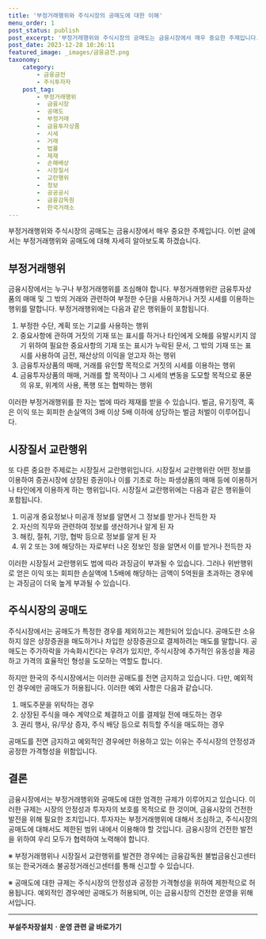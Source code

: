 ```yaml
---
title: '부정거래행위와 주식시장의 공매도에 대한 이해'
menu_order: 1
post_status: publish
post_excerpt: '부정거래행위와 주식시장의 공매도는 금융시장에서 매우 중요한 주제입니다. 이번 글에서는 부정거래행위와 공매도에 대해 자세히 알아보도록 하겠습니다.'
post_date: 2023-12-28 10:26:11
featured_image: _images/금융금전.png
taxonomy:
    category:
        - 금융금전
        - 주식투자자
    post_tag:
        - 부정거래행위
        -  금융시장
        -  공매도
        -  부정거래
        -  금융투자상품
        -  시세
        -  거래
        -  법률
        -  제재
        -  손해배상
        -  시장질서
        -  교란행위
        -  정보
        -  공공공시
        -  금융감독원
        -  한국거래소
---
```



부정거래행위와 주식시장의 공매도는 금융시장에서 매우 중요한 주제입니다. 이번 글에서는 부정거래행위와 공매도에 대해 자세히 알아보도록 하겠습니다.

## 부정거래행위

금융시장에서는 누구나 부정거래행위를 조심해야 합니다. 부정거래행위란 금융투자상품의 매매 및 그 밖의 거래와 관련하여 부정한 수단을 사용하거나 거짓 시세를 이용하는 행위를 말합니다. 부정거래행위에는 다음과 같은 행위들이 포함됩니다.

1. 부정한 수단, 계획 또는 기교를 사용하는 행위
2. 중요사항에 관하여 거짓의 기재 또는 표시를 하거나 타인에게 오해를 유발시키지 않기 위하여 필요한 중요사항의 기재 또는 표시가 누락된 문서, 그 밖의 기재 또는 표시를 사용하여 금전, 재산상의 이익을 얻고자 하는 행위
3. 금융투자상품의 매매, 거래를 유인할 목적으로 거짓의 시세를 이용하는 행위
4. 금융투자상품의 매매, 거래를 할 목적이나 그 시세의 변동을 도모할 목적으로 풍문의 유포, 위계의 사용, 폭행 또는 협박하는 행위

이러한 부정거래행위를 한 자는 법에 따라 제재를 받을 수 있습니다. 벌금, 유기징역, 혹은 이익 또는 회피한 손실액의 3배 이상 5배 이하에 상당하는 벌금 처벌이 이루어집니다. 

## 시장질서 교란행위

또 다른 중요한 주제로는 시장질서 교란행위입니다. 시장질서 교란행위란 어떤 정보를 이용하여 증권시장에 상장된 증권이나 이를 기초로 하는 파생상품의 매매 등에 이용하거나 타인에게 이용하게 하는 행위입니다. 시장질서 교란행위에는 다음과 같은 행위들이 포함됩니다.

1. 미공개 중요정보나 미공개 정보를 알면서 그 정보를 받거나 전득한 자
2. 자신의 직무와 관련하여 정보를 생산하거나 알게 된 자
3. 해킹, 절취, 기망, 협박 등으로 정보를 알게 된 자
4. 위 2 또는 3에 해당하는 자로부터 나온 정보인 정을 알면서 이를 받거나 전득한 자

이러한 시장질서 교란행위도 법에 따라 과징금이 부과될 수 있습니다. 그러나 위반행위로 얻은 이익 또는 회피한 손실액에 1.5배에 해당하는 금액이 5억원을 초과하는 경우에는 과징금이 더욱 높게 부과될 수 있습니다.

## 주식시장의 공매도

주식시장에서는 공매도가 특정한 경우를 제외하고는 제한되어 있습니다. 공매도란 소유하지 않은 상장증권을 매도하거나 차입한 상장증권으로 결제하려는 매도를 말합니다. 공매도는 주가하락을 가속화시킨다는 우려가 있지만, 주식시장에 추가적인 유동성을 제공하고 가격의 효율적인 형성을 도모하는 역할도 합니다.

하지만 한국의 주식시장에서는 이러한 공매도를 전면 금지하고 있습니다. 다만, 예외적인 경우에만 공매도가 허용됩니다. 이러한 예외 사항은 다음과 같습니다.

1. 매도주문을 위탁하는 경우
2. 상장된 주식을 매수 계약으로 체결하고 이를 결제일 전에 매도하는 경우
3. 권리 행사, 유/무상 증자, 주식 배당 등으로 취득할 주식을 매도하는 경우

공매도를 전면 금지하고 예외적인 경우에만 허용하고 있는 이유는 주식시장의 안정성과 공정한 가격형성을 위함입니다.

## 결론

금융시장에서는 부정거래행위와 공매도에 대한 엄격한 규제가 이루어지고 있습니다. 이러한 규제는 시장의 안정성과 투자자의 보호를 목적으로 한 것이며, 금융시장의 건전한 발전을 위해 필요한 조치입니다. 투자자는 부정거래행위에 대해서 조심하고, 주식시장의 공매도에 대해서도 제한된 범위 내에서 이용해야 할 것입니다. 금융시장의 건전한 발전을 위하여 우리 모두가 협력하여 노력해야 합니다.

※ 부정거래행위나 시장질서 교란행위를 발견한 경우에는 금융감독원 불법금융신고센터 또는 한국거래소 불공정거래신고센터를 통해 신고할 수 있습니다.

※ 공매도에 대한 규제는 주식시장의 안정성과 공정한 가격형성을 위하여 제한적으로 허용됩니다. 예외적인 경우에만 공매도가 허용되며, 이는 금융시장의 건전한 운영을 위해서입니다.
<!-- wp:separator -->
<hr class="wp-block-separator has-alpha-channel-opacity"/>
<!-- /wp:separator -->

<!-- wp:group {"backgroundColor":"base","layout":{"type":"constrained"}} -->
<div class="wp-block-group has-base-background-color has-background"><!-- wp:paragraph {"align":"center","fontSize":"medium"} -->
<p class="has-text-align-center has-large-font-size"><strong>부설주차장설치ㆍ운영 관련 글 바로가기</strong></p>
<!-- /wp:paragraph -->


<!-- wp:latest-posts
{"categories":[{"id":1837,"count":19,"description":"","link":"https://uknowlaw.com/category/%eb%b6%80%ec%84%a4%ec%a3%bc%ec%b0%a8%ec%9e%a5%ec%84%a4%ec%b9%98%e3%86%8d%ec%9a%b4%ec%98%81/","name":"부설주차장설치ㆍ운영","slug":"부설주차장설치ㆍ운영","taxonomy":"category","parent":0,"meta":[],"_links":{"self":[{"href":"https://uknowlaw.com/wp-json/wp/v2/categories/1837"}],"collection":[{"href":"https://uknowlaw.com/wp-json/wp/v2/categories"}],"about":[{"href":"https://uknowlaw.com/wp-json/wp/v2/taxonomies/category"}],"wp:post_type":[{"href":"https://uknowlaw.com/wp-json/wp/v2/posts?categories=1837"}],"curies":[{"name":"wp","href":"https://api.w.org/{rel}","templated":true}]}}],"postsToShow":100,"excerptLength":28,"postLayout":"grid","columns":2,"featuredImageAlign":"left","featuredImageSizeSlug":"large","fontSize":"small"} /--></div>
<!-- /wp:group -->